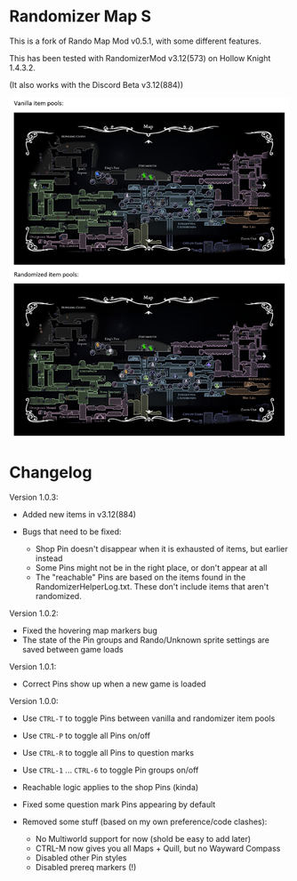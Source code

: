 # Randomizer Map S

This is a fork of Rando Map Mod v0.5.1, with some different features.

This has been tested with RandomizerMod v3.12(573) on Hollow Knight 1.4.3.2.

(It also works with the Discord Beta v3.12(884))

![Example Screenshot](./readmeAssets/vanillavsrando.png)

# Changelog
Version 1.0.3:
- Added new items in v3.12(884)

- Bugs that need to be fixed:
    - Shop Pin doesn't disappear when it is exhausted of items, but earlier instead
    - Some Pins might not be in the right place, or don't appear at all
    - The "reachable" Pins are based on the items found in the RandomizerHelperLog.txt. These don't include items that aren't randomized.

Version 1.0.2:
- Fixed the hovering map markers bug
- The state of the Pin groups and Rando/Unknown sprite settings are saved between game loads

Version 1.0.1:
- Correct Pins show up when a new game is loaded

Version 1.0.0:
- Use `CTRL-T` to toggle Pins between vanilla and randomizer item pools
- Use `CTRL-P` to toggle all Pins on/off
- Use `CTRL-R` to toggle all Pins to question marks
- Use `CTRL-1` ... `CTRL-6` to toggle Pin groups on/off
- Reachable logic applies to the shop Pins (kinda)
- Fixed some question mark Pins appearing by default

- Removed some stuff (based on my own preference/code clashes):
    - No Multiworld support for now (shold be easy to add later)
    - CTRL-M now gives you all Maps + Quill, but no Wayward Compass
    - Disabled other Pin styles
    - Disabled prereq markers (!)

